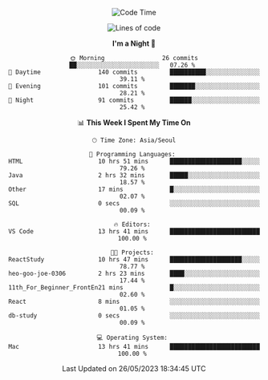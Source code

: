 <div align=center>
 
<!--START_SECTION:waka-->
![Code Time](http://img.shields.io/badge/Code%20Time-37%20hrs%2014%20mins-blue)

![Lines of code](https://img.shields.io/badge/From%20Hello%20World%20I%27ve%20Written-2.9%20million%20lines%20of%20code-blue)

**I'm a Night 🦉** 

```text
🌞 Morning                26 commits          ██░░░░░░░░░░░░░░░░░░░░░░░   07.26 % 
🌆 Daytime                140 commits         ██████████░░░░░░░░░░░░░░░   39.11 % 
🌃 Evening                101 commits         ███████░░░░░░░░░░░░░░░░░░   28.21 % 
🌙 Night                  91 commits          ██████░░░░░░░░░░░░░░░░░░░   25.42 % 
```


📊 **This Week I Spent My Time On** 

```text
🕑︎ Time Zone: Asia/Seoul

💬 Programming Languages: 
HTML                     10 hrs 51 mins      ████████████████████░░░░░   79.26 % 
Java                     2 hrs 32 mins       █████░░░░░░░░░░░░░░░░░░░░   18.57 % 
Other                    17 mins             █░░░░░░░░░░░░░░░░░░░░░░░░   02.07 % 
SQL                      0 secs              ░░░░░░░░░░░░░░░░░░░░░░░░░   00.09 % 

🔥 Editors: 
VS Code                  13 hrs 41 mins      █████████████████████████   100.00 % 

🐱‍💻 Projects: 
ReactStudy               10 hrs 47 mins      ████████████████████░░░░░   78.77 % 
heo-goo-joe-0306         2 hrs 23 mins       ████░░░░░░░░░░░░░░░░░░░░░   17.44 % 
11th_For_Beginner_FrontEn21 mins             █░░░░░░░░░░░░░░░░░░░░░░░░   02.60 % 
React                    8 mins              ░░░░░░░░░░░░░░░░░░░░░░░░░   01.05 % 
db-study                 0 secs              ░░░░░░░░░░░░░░░░░░░░░░░░░   00.09 % 

💻 Operating System: 
Mac                      13 hrs 41 mins      █████████████████████████   100.00 % 
```


 Last Updated on 26/05/2023 18:34:45 UTC
<!--END_SECTION:waka-->
 </div>
